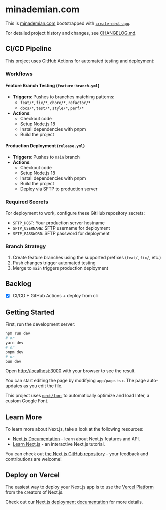 # minademian.com

This is [minademian.com](https://minademian.com/) bootstrapped with [`create-next-app`](https://github.com/vercel/next.js/tree/canary/packages/create-next-app).

For detailed project history and changes, see [CHANGELOG.md](./CHANGELOG.md).

## CI/CD Pipeline

This project uses GitHub Actions for automated testing and deployment:

### Workflows

#### Feature Branch Testing (`feature-branch.yml`)

- **Triggers**: Pushes to branches matching patterns:
  - `feat/*`, `fix/*`, `chore/*`, `refactor/*`
  - `docs/*`, `test/*`, `style/*`, `perf/*`
- **Actions**:
  - Checkout code
  - Setup Node.js 18
  - Install dependencies with pnpm
  - Build the project

#### Production Deployment (`release.yml`)

- **Triggers**: Pushes to `main` branch
- **Actions**:
  - Checkout code
  - Setup Node.js 18
  - Install dependencies with pnpm
  - Build the project
  - Deploy via SFTP to production server

### Required Secrets

For deployment to work, configure these GitHub repository secrets:

- `SFTP_HOST`: Your production server hostname
- `SFTP_USERNAME`: SFTP username for deployment
- `SFTP_PASSWORD`: SFTP password for deployment

### Branch Strategy

1. Create feature branches using the supported prefixes (`feat/`, `fix/`, etc.)
2. Push changes trigger automated testing
3. Merge to `main` triggers production deployment

## Backlog

- [x] CI/CD + GitHub Actions + deploy from cli

## Getting Started

First, run the development server:

```bash
npm run dev
# or
yarn dev
# or
pnpm dev
# or
bun dev
```

Open [http://localhost:3000](http://localhost:3000) with your browser to see the result.

You can start editing the page by modifying `app/page.tsx`. The page auto-updates as you edit the file.

This project uses [`next/font`](https://nextjs.org/docs/basic-features/font-optimization) to automatically optimize and load Inter, a custom Google Font.

## Learn More

To learn more about Next.js, take a look at the following resources:

- [Next.js Documentation](https://nextjs.org/docs) - learn about Next.js features and API.
- [Learn Next.js](https://nextjs.org/learn) - an interactive Next.js tutorial.

You can check out [the Next.js GitHub repository](https://github.com/vercel/next.js/) - your feedback and contributions are welcome!

## Deploy on Vercel

The easiest way to deploy your Next.js app is to use the [Vercel Platform](https://vercel.com/new?utm_medium=default-template&filter=next.js&utm_source=create-next-app&utm_campaign=create-next-app-readme) from the creators of Next.js.

Check out our [Next.js deployment documentation](https://nextjs.org/docs/deployment) for more details.
